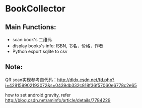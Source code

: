 BookCollector
================

Main Functions:
----------------
- scan book's 二维码
- display books's info: ISBN, 书名，价格，作者
- Python export sqlite to csv

Note:
-----
QR scan实现参考自代码：http://dldx.csdn.net/fd.php?i=428159902193072&s=0439db332c818f36f57060e6778c2e65


how to set android:gravity, refer http://blog.csdn.net/aminfo/article/details/7784229

